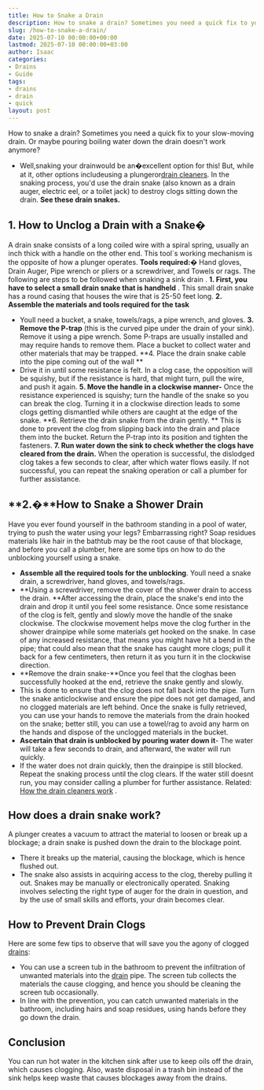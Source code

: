```yaml
---
title: How to Snake a Drain
description: How to snake a drain? Sometimes you need a quick fix to your slow-moving drain. Or maybe pouring boiling water down the drain doesn't work anymore? -...
slug: /how-to-snake-a-drain/
date: 2025-07-10 00:00:00+00:00
lastmod: 2025-07-10 00:00:00+03:00
author: Isaac
categories:
- Drains
- Guide
tags:
- drains
- drain
- quick
layout: post
---
```

How to snake a drain? Sometimes you need a quick fix to your slow-moving drain. Or maybe pouring boiling water down the drain doesn't work anymore?
- Well,snaking your drainwould be an�excellent option for this! But, while at it, other options includeusing a plungeror[drain cleaners](https://pestpolicy.com/best-drain-cleaner//).
In the snaking process, you'd use the drain snake (also known as a drain auger, electric eel, or a toilet jack) to destroy clogs sitting down the drain.
**See these drain snakes.**

## **1. How to Unclog a Drain with a Snake�**
A
drain snake
consists of a long coiled wire with a spiral spring, usually an inch thick with a handle on the other end. This tool`s working mechanism is the opposite of how a plunger operates.
**Tools required:�**
Hand gloves, Drain Auger, Pipe wrench or pliers or a screwdriver, and Towels or rags. The following are steps to be followed when snaking a
sink drain
.
**1. First, you have to select a small drain snake that is handheld**
. This small drain snake has a round casing that houses the wire that is 25-50 feet long.
**2. Assemble the materials and tools required for the task**
- Youll need a bucket, a snake, towels/rags, a pipe wrench, and gloves.
**3. Remove the P-trap**
(this is the curved
pipe under the drain
of your sink). Remove it using a pipe wrench.
Some P-traps are usually installed and may require hands to remove them. Place a bucket to collect water and other materials that may be trapped.
**4. Place the drain snake cable into the pipe coming out of the wall **
- Drive it in until some resistance is felt.
In a clog case, the opposition will be squishy, but if the resistance is hard, that might turn, pull the wire, and push it again.
**5. Move the handle in a clockwise manner-**
Once the resistance experienced is squishy; turn the handle of the snake so you can break the clog.
Turning it in a clockwise direction leads to some clogs getting dismantled while others are caught at the edge of the snake.
**6. Retrieve the drain snake from the drain gently. **
This is done to prevent the clog from slipping back into the drain and place them into the bucket. Return the P-trap into its position and tighten the fasteners.
**7. Run water down the sink to check whether the clogs have cleared from the drain.**
When the operation is successful, the dislodged clog takes a few seconds to clear, after which water flows easily. If not successful, you can repeat the snaking operation or call a plumber for further assistance.
## **2.�**How to Snake a Shower Drain
Have you ever found yourself in the bathroom standing in a pool of water, trying to push the water using your legs? Embarrassing right?
Soap residues materials like
hair in the bathtub
may be the root cause of that blockage, and before you call a plumber, here are some tips on how to do the unblocking yourself using a snake.
- **Assemble all the required tools for the unblocking**. Youll need a snake drain, a screwdriver, hand gloves, and towels/rags.
- **Using a screwdriver, remove the cover of the shower drain to access the drain. **After accessing the drain, place the snake's end into the drain and drop it until you feel some resistance.
Once some resistance of the clog is felt, gently and slowly move the handle of the snake clockwise.
The clockwise movement helps move the clog further in the shower drainpipe while some materials get hooked on the snake.
In case of any increased resistance, that means you might have hit a bend in the pipe; that could also mean that the snake has caught more clogs; pull it back for a few centimeters, then return it as you turn it in the clockwise direction.
- **Remove the drain snake-**Once you feel that the cloghas been successfully hooked at the end, retrieve the snake gently and slowly.
- This is done to ensure that the clog does not fall back into the pipe. Turn the snake anticlockwise and ensure the pipe does not get damaged, and no clogged materials are left behind.
Once the snake is fully retrieved, you can use your hands to remove the materials from the drain hooked on the snake; better still, you can use a towel/rag to avoid any harm on the hands and dispose of the unclogged materials in the bucket.
- **Ascertain that drain is unblocked by pouring water down it**- The water will take a few seconds to drain, and afterward, the water will run quickly.
- If the water does not drain quickly, then the drainpipe is still blocked. Repeat the snaking process until the clog clears. If the water still doesnt run, you may consider calling a plumber for further assistance.
Related:
[How the drain cleaners work](https://pestpolicy.com/how-drain-cleaners-work/)
.
## **How does a drain snake work?**
A plunger creates a vacuum to attract the material to loosen or break up a blockage; a drain snake is pushed down the drain to the blockage point.
- There it breaks up the material, causing the blockage, which is hence flushed out.
- The snake also assists in acquiring access to the clog, thereby pulling it out. Snakes may be manually or electronically operated.
Snaking involves selecting the right type of auger for the drain in question, and by the use of small skills and efforts, your drain becomes clear.
## **How to Prevent Drain Clogs**
Here are some few tips to observe that will save you the agony of clogged [drains](https://pestpolicy.com/best-drain-cleaner/):
- You can use a screen tub in the bathroom to prevent the infiltration of unwanted materials into the [drain](https://pestpolicy.com/best-drain-snakes/) pipe. The screen tub collects the materials the cause clogging, and hence you should be cleaning the screen tub occasionally.
- In line with the prevention, you can catch unwanted materials in the bathroom, including hairs and soap residues, using hands before they go down the drain.
## Conclusion
You can run hot water in the kitchen sink after use to keep oils off the drain, which causes clogging.
Also, waste disposal in a trash bin instead of the sink helps keep waste that causes blockages away from the drains.